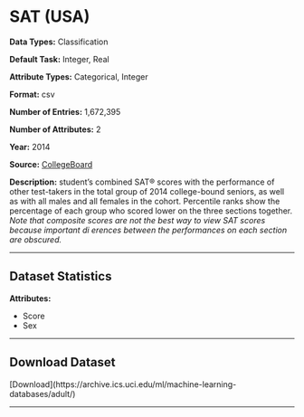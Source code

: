 # SAT (USA)

<b>Data Types:</b> Classification

<b>Default Task:</b> Integer, Real

<b>Attribute Types:</b> Categorical, Integer

<b>Format:</b> csv

<b>Number of Entries:</b> 1,672,395

<b>Number of Attributes:</b> 2

<b>Year:</b> 2014

<b>Source:</b> [CollegeBoard](https://research.collegeboard.org/programs/sat/data/archived/cb-seniors-2014)

<b>Description:</b>  student’s combined SAT® scores with the performance of other test-takers in the total group of 2014 college-bound seniors, as well as with all males and all females in the cohort. Percentile ranks show the percentage of each group who scored lower on the three sections together.
<i>Note that composite scores are not the best way to view SAT scores because important di erences between the performances on each section are obscured.</i>

---

<h2>Dataset Statistics</h2>
<b>Attributes:</b>  

- Score
- Sex

---

 <h2>Download Dataset</h2>
 [Download](https://archive.ics.uci.edu/ml/machine-learning-databases/adult/)

 ---

<!--
<h3>citation</h3>  
-->